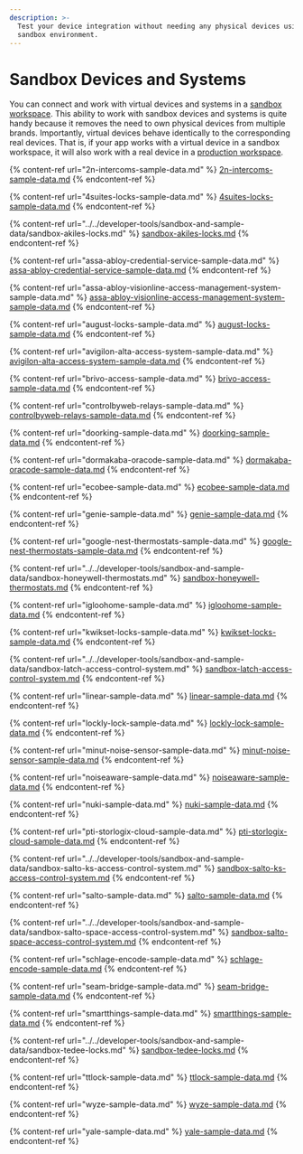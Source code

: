 ```yaml
---
description: >-
  Test your device integration without needing any physical devices using a
  sandbox environment.
---
```


# Sandbox Devices and Systems

You can connect and work with virtual devices and systems in a [sandbox workspace](../../core-concepts/workspaces/#sandbox-workspaces). This ability to work with sandbox devices and systems is quite handy because it removes the need to own physical devices from multiple brands. Importantly, virtual devices behave identically to the corresponding real devices. That is, if your app works with a virtual device in a sandbox workspace, it will also work with a real device in a [production workspace](../../core-concepts/workspaces/#production-workspaces).

{% content-ref url="2n-intercoms-sample-data.md" %}
[2n-intercoms-sample-data.md](2n-intercoms-sample-data.md)
{% endcontent-ref %}

{% content-ref url="4suites-locks-sample-data.md" %}
[4suites-locks-sample-data.md](4suites-locks-sample-data.md)
{% endcontent-ref %}

{% content-ref url="../../developer-tools/sandbox-and-sample-data/sandbox-akiles-locks.md" %}
[sandbox-akiles-locks.md](../../developer-tools/sandbox-and-sample-data/sandbox-akiles-locks.md)
{% endcontent-ref %}

{% content-ref url="assa-abloy-credential-service-sample-data.md" %}
[assa-abloy-credential-service-sample-data.md](assa-abloy-credential-service-sample-data.md)
{% endcontent-ref %}

{% content-ref url="assa-abloy-visionline-access-management-system-sample-data.md" %}
[assa-abloy-visionline-access-management-system-sample-data.md](assa-abloy-visionline-access-management-system-sample-data.md)
{% endcontent-ref %}

{% content-ref url="august-locks-sample-data.md" %}
[august-locks-sample-data.md](august-locks-sample-data.md)
{% endcontent-ref %}

{% content-ref url="avigilon-alta-access-system-sample-data.md" %}
[avigilon-alta-access-system-sample-data.md](avigilon-alta-access-system-sample-data.md)
{% endcontent-ref %}

{% content-ref url="brivo-access-sample-data.md" %}
[brivo-access-sample-data.md](brivo-access-sample-data.md)
{% endcontent-ref %}

{% content-ref url="controlbyweb-relays-sample-data.md" %}
[controlbyweb-relays-sample-data.md](controlbyweb-relays-sample-data.md)
{% endcontent-ref %}

{% content-ref url="doorking-sample-data.md" %}
[doorking-sample-data.md](doorking-sample-data.md)
{% endcontent-ref %}

{% content-ref url="dormakaba-oracode-sample-data.md" %}
[dormakaba-oracode-sample-data.md](dormakaba-oracode-sample-data.md)
{% endcontent-ref %}

{% content-ref url="ecobee-sample-data.md" %}
[ecobee-sample-data.md](ecobee-sample-data.md)
{% endcontent-ref %}

{% content-ref url="genie-sample-data.md" %}
[genie-sample-data.md](genie-sample-data.md)
{% endcontent-ref %}

{% content-ref url="google-nest-thermostats-sample-data.md" %}
[google-nest-thermostats-sample-data.md](google-nest-thermostats-sample-data.md)
{% endcontent-ref %}

{% content-ref url="../../developer-tools/sandbox-and-sample-data/sandbox-honeywell-thermostats.md" %}
[sandbox-honeywell-thermostats.md](../../developer-tools/sandbox-and-sample-data/sandbox-honeywell-thermostats.md)
{% endcontent-ref %}

{% content-ref url="igloohome-sample-data.md" %}
[igloohome-sample-data.md](igloohome-sample-data.md)
{% endcontent-ref %}

{% content-ref url="kwikset-locks-sample-data.md" %}
[kwikset-locks-sample-data.md](kwikset-locks-sample-data.md)
{% endcontent-ref %}

{% content-ref url="../../developer-tools/sandbox-and-sample-data/sandbox-latch-access-control-system.md" %}
[sandbox-latch-access-control-system.md](../../developer-tools/sandbox-and-sample-data/sandbox-latch-access-control-system.md)
{% endcontent-ref %}

{% content-ref url="linear-sample-data.md" %}
[linear-sample-data.md](linear-sample-data.md)
{% endcontent-ref %}

{% content-ref url="lockly-lock-sample-data.md" %}
[lockly-lock-sample-data.md](lockly-lock-sample-data.md)
{% endcontent-ref %}

{% content-ref url="minut-noise-sensor-sample-data.md" %}
[minut-noise-sensor-sample-data.md](minut-noise-sensor-sample-data.md)
{% endcontent-ref %}

{% content-ref url="noiseaware-sample-data.md" %}
[noiseaware-sample-data.md](noiseaware-sample-data.md)
{% endcontent-ref %}

{% content-ref url="nuki-sample-data.md" %}
[nuki-sample-data.md](nuki-sample-data.md)
{% endcontent-ref %}

{% content-ref url="pti-storlogix-cloud-sample-data.md" %}
[pti-storlogix-cloud-sample-data.md](pti-storlogix-cloud-sample-data.md)
{% endcontent-ref %}

{% content-ref url="../../developer-tools/sandbox-and-sample-data/sandbox-salto-ks-access-control-system.md" %}
[sandbox-salto-ks-access-control-system.md](../../developer-tools/sandbox-and-sample-data/sandbox-salto-ks-access-control-system.md)
{% endcontent-ref %}

{% content-ref url="salto-sample-data.md" %}
[salto-sample-data.md](salto-sample-data.md)
{% endcontent-ref %}

{% content-ref url="../../developer-tools/sandbox-and-sample-data/sandbox-salto-space-access-control-system.md" %}
[sandbox-salto-space-access-control-system.md](../../developer-tools/sandbox-and-sample-data/sandbox-salto-space-access-control-system.md)
{% endcontent-ref %}

{% content-ref url="schlage-encode-sample-data.md" %}
[schlage-encode-sample-data.md](schlage-encode-sample-data.md)
{% endcontent-ref %}

{% content-ref url="seam-bridge-sample-data.md" %}
[seam-bridge-sample-data.md](seam-bridge-sample-data.md)
{% endcontent-ref %}

{% content-ref url="smartthings-sample-data.md" %}
[smartthings-sample-data.md](smartthings-sample-data.md)
{% endcontent-ref %}

{% content-ref url="../../developer-tools/sandbox-and-sample-data/sandbox-tedee-locks.md" %}
[sandbox-tedee-locks.md](../../developer-tools/sandbox-and-sample-data/sandbox-tedee-locks.md)
{% endcontent-ref %}

{% content-ref url="ttlock-sample-data.md" %}
[ttlock-sample-data.md](ttlock-sample-data.md)
{% endcontent-ref %}

{% content-ref url="wyze-sample-data.md" %}
[wyze-sample-data.md](wyze-sample-data.md)
{% endcontent-ref %}

{% content-ref url="yale-sample-data.md" %}
[yale-sample-data.md](yale-sample-data.md)
{% endcontent-ref %}
